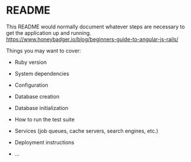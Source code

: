 # README

This README would normally document whatever steps are necessary to get the
application up and running.
https://www.honeybadger.io/blog/beginners-guide-to-angular-js-rails/

Things you may want to cover:

* Ruby version

* System dependencies

* Configuration

* Database creation

* Database initialization

* How to run the test suite

* Services (job queues, cache servers, search engines, etc.)

* Deployment instructions

* ...
